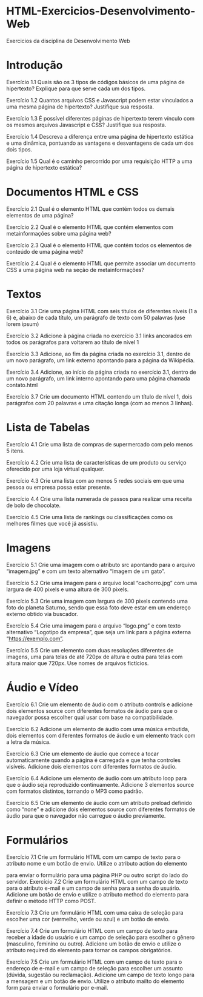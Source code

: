 # HTML-Exercicios-Desenvolvimento-Web
Exercicios da disciplina de Desenvolvimento Web

# Introdução
Exercício 1.1 Quais são os 3 tipos de códigos básicos de uma página de hipertexto? Explique para que serve cada um dos tipos.

Exercício 1.2 Quantos arquivos CSS e Javascript podem estar vinculados a uma mesma página de hipertexto? Justifique sua resposta.

Exercício 1.3 É possível diferentes páginas de hipertexto terem vínculo com os mesmos arquivos Javascript e CSS? Justifique sua resposta.

Exercício 1.4 Descreva a diferença entre uma página de hipertexto estática e uma dinâmica, pontuando as vantagens e desvantagens de cada um dos dois tipos.

Exercício 1.5 Qual é o caminho percorrido por uma requisição HTTP a uma página de hipertexto estática?

# Documentos HTML e CSS
Exercício 2.1 Qual é o elemento HTML que contém todos os demais elementos de uma página?

Exercício 2.2 Qual é o elemento HTML que contém elementos com metainformações sobre uma página web?

Exercício 2.3 Qual é o elemento HTML que contém todos os elementos de conteúdo de uma página web?

Exercício 2.4 Qual é o elemento HTML que permite associar um documento CSS a uma página web na seção de metainformações?

# Textos
Exercício 3.1 Crie uma página HTML com seis títulos de diferentes níveis (1 a 6) e, abaixo de cada título, um parágrafo de texto com 50 palavras (use lorem ipsum)

Exercício 3.2 Adicione à página criada no exercício 3.1 links ancorados em todos os parágrafos para voltarem ao título de nível 1

Exercício 3.3 Adicione, ao fim da página criada no exercício 3.1, dentro de um novo parágrafo, um link externo apontando para a página da Wikipédia.

Exercício 3.4 Adicione, ao início da página criada no exercício 3.1, dentro de um novo parágrafo, um link interno apontando para uma página chamada contato.html

Exercício 3.7 Crie um documento HTML contendo um título de nível 1, dois parágrafos com 20
palavras e uma citação longa (com ao menos 3 linhas).

# Lista de Tabelas
Exercício 4.1 Crie uma lista de compras de supermercado com pelo menos 5 itens.

Exercício 4.2 Crie uma lista de características de um produto ou serviço oferecido por uma loja virtual qualquer.

Exercício 4.3 Crie uma lista com ao menos 5 redes sociais em que uma pessoa ou empresa possa estar presente.

Exercício 4.4 Crie uma lista numerada de passos para realizar uma receita de bolo de chocolate.

Exercício 4.5 Crie uma lista de rankings ou classificações como os melhores filmes que você já assistiu.

# Imagens
Exercício 5.1 Crie uma imagem com o atributo src apontando para o arquivo “imagem.jpg” e com um texto alternativo “Imagem de um gato”.

Exercício 5.2 Crie uma imagem para o arquivo local “cachorro.jpg” com uma largura de 400 pixels e uma altura de 300 pixels.

Exercício 5.3 Crie uma imagem com largura de 300 pixels contendo uma foto do planeta Saturno, sendo que essa foto deve estar em um endereço externo obtido via buscador.

Exercício 5.4 Crie uma imagem para o arquivo “logo.png” e com texto alternativo “Logotipo da empresa”, que seja um link para a página externa “https://exemplo.com”.

Exercício 5.5 Crie um elemento <picture> com duas resoluções diferentes de imagens, uma para telas de até 720px de altura e outra para telas com altura maior que 720px. Use nomes de arquivos
fictícios.  

# Áudio e Vídeo
Exercício 6.1 Crie um elemento de áudio com o atributo controls e adicione dois elementos source com diferentes formatos de áudio para que o navegador possa escolher qual usar com base na compatibilidade.

Exercício 6.2 Adicione um elemento de áudio com uma música embutida, dois elementos com diferentes formatos de áudio e um elemento track com a letra da música.

Exercício 6.3 Crie um elemento de áudio que comece a tocar automaticamente quando a página é carregada e que tenha controles visíveis. Adicione dois elementos com diferentes formatos de áudio.

Exercício 6.4 Adicione um elemento de áudio com um atributo loop para que o áudio seja reproduzido continuamente. Adicione 3 elementos source com formatos distintos, tornando o MP3 como padrão.

Exercício 6.5 Crie um elemento de áudio com um atributo preload definido como “none” e adicione dois elementos source com diferentes formatos de áudio para que o navegador não carregue o áudio previamente.

# Formulários
Exercício 7.1 Crie um formulário HTML com um campo de texto para o atributo nome e um botão de envio. Utilize o atributo action do elemento

para enviar o formulário para uma página PHP ou outro script do lado do servidor.
Exercício 7.2 Crie um formulário HTML com um campo de texto para o atributo e-mail e um campo de senha para a senha do usuário. Adicione um botão de envio e utilize o atributo method do elemento para definir o método HTTP como POST.

Exercício 7.3 Crie um formulário HTML com uma caixa de seleção para escolher uma cor (vermelho, verde ou azul) e um botão de envio.

Exercício 7.4 Crie um formulário HTML com um campo de texto para receber a idade do usuário e um campo de seleção para escolher o gênero (masculino, feminino ou outro). Adicione um botão de envio e utilize o atributo required do elemento para tornar os campos obrigatórios.

Exercício 7.5 Crie um formulário HTML com um campo de texto para o endereço de e-mail e um campo de seleção para escolher um assunto (dúvida, sugestão ou reclamação). Adicione um campo de texto longo para a mensagem e um botão de envio. Utilize o atributo mailto do elemento form para enviar o formulário por e-mail.
